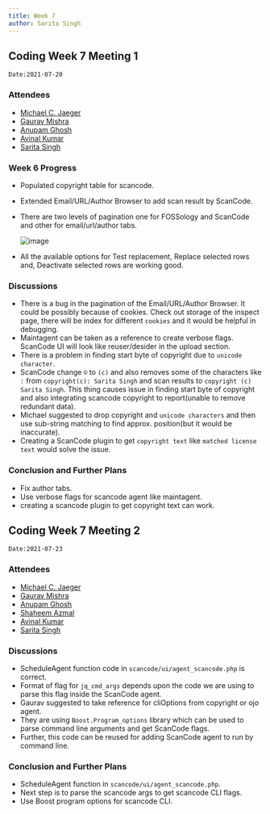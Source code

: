```yaml
---
title: Week 7
author: Sarita Singh
---
```

<!--
SPDX-License-Identifier: CC-BY-SA-4.0

SPDX-FileCopyrightText: 2021 Sarita Singh <saritasingh.0425@gmail.com>
-->

## Coding Week 7 Meeting 1
`Date:2021-07-20`

### Attendees 

- [Michael C. Jaeger](https://github.com/mcjaeger)
- [Gaurav Mishra](https://github.com/GMishx)
- [Anupam Ghosh](https://github.com/ag4ums)
- [Avinal Kumar](https://github.com/avinal)
- [Sarita Singh](https://github.com/itssingh)

### Week 6 Progress

- Populated copyright table for scancode.
- Extended Email/URL/Author Browser to add scan result by ScanCode.
- There are two levels of pagination one for FOSSology and ScanCode and other for email/url/author tabs.

    ![image](/img/scancode/author.png)

- All the available options for Test replacement, Replace selected rows and, Deactivate selected rows are working good.

### Discussions

- There is a bug in the pagination of the Email/URL/Author Browser. It could be possibly because of cookies. Check out storage of the inspect page, there will be index for different `cookies` and it would be helpful in debugging.
- Maintagent can be taken as a reference to create verbose flags. ScanCode UI will look like reuser/desider in the upload section.
- There is a problem in finding start byte of copyright due to `unicode character`.
- ScanCode change `©` to `(c)` and also removes some of the characters like `:` from `copyright(c): Sarita Singh` and scan results to `copyright (c) Sarita Singh`. This thing causes issue in finding start byte of copyright and also integrating scancode copyright to report(unable to remove redundant data). 
- Michael suggested to drop copyright and `unicode characters` and then use sub-string matching to find approx. position(but it would be inaccurate).
- Creating a ScanCode plugin to get `copyright text` like `matched license text` would solve the issue.

### Conclusion and Further Plans

- Fix author tabs.
- Use verbose flags for scancode agent like maintagent.
- creating a scancode plugin to get copyright text can work. 

## Coding Week 7 Meeting 2
`Date:2021-07-23`

### Attendees 

- [Michael C. Jaeger](https://github.com/mcjaeger)
- [Gaurav Mishra](https://github.com/GMishx)
- [Anupam Ghosh](https://github.com/ag4ums)
- [Shaheem Azmal](https://github.com/shaheemazmalmmd)
- [Avinal Kumar](https://github.com/avinal)
- [Sarita Singh](https://github.com/itssingh)


### Discussions

- ScheduleAgent function code in `scancode/ui/agent_scancode.php` is correct.
- Format of flag for `jq_cmd_args` depends upon the code we are using to parse this flag inside the ScanCode agent.
- Gaurav suggested to take reference for cliOptions from copyright or ojo agent.
- They are using `Boost.Program_options` library which can be used to parse command line arguments and get ScanCode flags.
- Further, this code can be reused for adding ScanCode agent to run by command line.

### Conclusion and Further Plans

- ScheduleAgent function in `scancode/ui/agent_scancode.php`.
- Next step is to parse the scancode args to get scancode CLI flags.
- Use Boost program options for scancode CLI.
